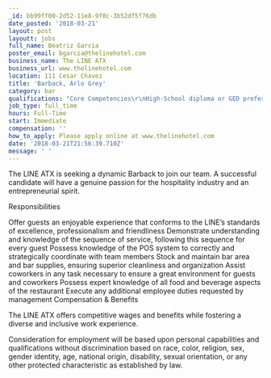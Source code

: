 ```yaml
---
_id: bb99ff00-2d52-11e8-9f0c-3b52df5f76db
date_posted: '2018-03-21'
layout: post
layoutt: jobs
full_name: Beatriz Garcia
poster_email: bgarcia@thelinehotel.com
business_name: The LINE ATX
business_url: www.thelinehotel.com
location: 111 Cesar Chavez
title: 'Barback, Arlo Grey'
category: bar
qualifications: "Core Competencies\r\nHigh-School diploma or GED preferred\r\nExperience in high volume dining preferred\r\nExcellent attention to detail\r\nAbility to multitask\r\nExcellent communication skills\r\nAble to handle a large volume of guest interactions in an efficient and courteous manner\r\nCollaborative spirit"
job_type: full_time
hours: Full-Time
start: Immediate
compensation: ''
how_to_apply: Please apply online at www.thelinehotel.com
date: '2018-03-21T21:56:39.710Z'
message: ' '
---
```

The LINE ATX is seeking a dynamic Barback to join our team. A successful candidate will have a genuine passion for the hospitality industry and an entrepreneurial spirit.

Responsibilities

Offer guests an enjoyable experience that conforms to the LINE’s standards of excellence, professionalism and friendliness
Demonstrate understanding and knowledge of the sequence of service, following this sequence for every guest
Possess knowledge of the POS system to correctly and strategically coordinate with team members
Stock and maintain bar area and bar supplies, ensuring superior cleanliness and organization
Assist coworkers in any task necessary to ensure a great environment for guests and coworkers
Possess expert knowledge of all food and beverage aspects of the restaurant
Execute any additional employee duties requested by management
Compensation & Benefits

The LINE ATX offers competitive wages and benefits while fostering a diverse and inclusive work experience.

Consideration for employment will be based upon personal capabilities and qualifications without discrimination based on race, color, religion, sex, gender identity, age, national origin, disability, sexual orientation, or any other protected characteristic as established by law.
